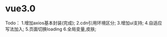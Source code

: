 # vue3.0
Todo：
  1.增加axios基本封装(完成);
  2.cdn引用环境区分;
  3.增加ui支持;
  4.自适应写法加入;
  5.页面切换loading
  6.全局变量,皮肤;